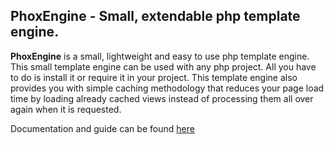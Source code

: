 ## PhoxEngine - Small, extendable php template engine.

**PhoxEngine** is a small, lightweight and easy to use php template engine. This small template engine can be used with any php project. All you have to do is install it or require it in your project. This template engine also provides you with simple caching methodology that reduces your page load time by loading already cached views instead of processing them all over again when it is requested.

Documentation and guide can be found [here](https://www.phoxphp.com/docs/latest/view)
